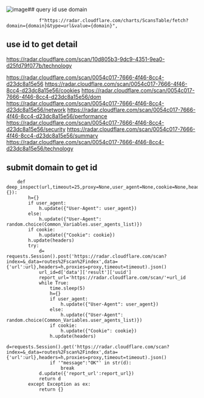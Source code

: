 ![image](https://github.com/user-attachments/assets/7e474275-f618-46aa-8e9e-510567f542e9)## query id use domain

                f"https://radar.cloudflare.com/charts/ScansTable/fetch?domain={domain}&type=url&value={domain}",

## use id to get detail


https://radar.cloudflare.com/scan/10d805b3-9dc9-4351-9ea0-d25fd79f077b/technology


https://radar.cloudflare.com/scan/0054c017-7666-4f46-8cc4-d23dc8a15e56
https://radar.cloudflare.com/scan/0054c017-7666-4f46-8cc4-d23dc8a15e56/cookies
https://radar.cloudflare.com/scan/0054c017-7666-4f46-8cc4-d23dc8a15e56/dom
https://radar.cloudflare.com/scan/0054c017-7666-4f46-8cc4-d23dc8a15e56/network
https://radar.cloudflare.com/scan/0054c017-7666-4f46-8cc4-d23dc8a15e56/performance
https://radar.cloudflare.com/scan/0054c017-7666-4f46-8cc4-d23dc8a15e56/security
https://radar.cloudflare.com/scan/0054c017-7666-4f46-8cc4-d23dc8a15e56/summary
https://radar.cloudflare.com/scan/0054c017-7666-4f46-8cc4-d23dc8a15e56/technology



## submit domain to get id

```
    def deep_inspect(url,timeout=25,proxy=None,user_agent=None,cookie=None,headers={}):
        h={}
        if user_agent:
            h.update({"User-Agent": user_agent})
        else:
            h.update({"User-Agent": random.choice(Common_Variables.user_agents_list)})
        if cookie:
            h.update({"Cookie": cookie})
        h.update(headers)
        try:
            d= requests.Session().post('https://radar.cloudflare.com/scan?index=&_data=routes%2Fscan%2Findex',data={'url':url},headers=h,proxies=proxy,timeout=timeout).json()
            url_id=d['data']['result']['uuid']
            report_url='https://radar.cloudflare.com/scan/'+url_id
            while True:
                time.sleep(5)
                h={}
                if user_agent:
                    h.update({"User-Agent": user_agent})
                else:
                    h.update({"User-Agent": random.choice(Common_Variables.user_agents_list)})
                if cookie:
                    h.update({"Cookie": cookie})
                h.update(headers)
                d=requests.Session().get('https://radar.cloudflare.com/scan?index=&_data=routes%2Fscan%2Findex',data={'url':url},headers=h,proxies=proxy,timeout=timeout).json()
                if '"message":"OK"' in str(d):
                    break
            d.update({'report_url':report_url})
            return d
        except Exception as ex:
            return {}
```
